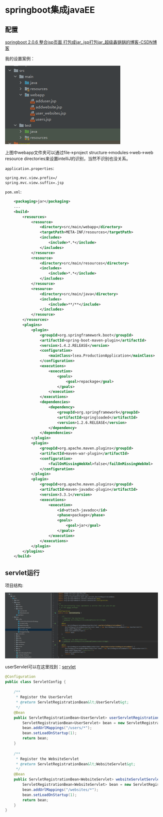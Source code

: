 # springboot集成javaEE

## 配置
[springboot 2.0.6 整合jsp页面 打包成jar_jsp打包jar_超级鑫锅锅的博客-CSDN博客](https://blog.csdn.net/qq_32884009/article/details/90575261)

我的设置案例：

![](2023-06-17-02-13-40.png)

上图中webapp文件夹可以通过file->project structure->modules->web->web resource directories来设置intelliJ的识别，当然不识别也没关系。

`application.properties`:
```properties
spring.mvc.view.prefix=/
spring.mvc.view.suffix=.jsp
```

`pom.xml`:
```xml
	<packaging>jar</packaging>
	...
	<build>
		<resources>
			<resource>
				<directory>src/main/webapp</directory>
				<targetPath>META-INF/resources</targetPath>
				<includes>
					<include>*.*</include>
				</includes>
			</resource>
			<resource>
				<directory>src/main/resources</directory>
				<includes>
					<include>*.*</include>
				</includes>
			</resource>
			<resource>
				<directory>src/main/java</directory>
				<includes>
					<include>**/**</include>
				</includes>
			</resource>
		</resources>
		<plugins>
			<plugin>
				<groupId>org.springframework.boot</groupId>
				<artifactId>spring-boot-maven-plugin</artifactId>
				<version>1.4.2.RELEASE</version>
				<configuration>
					<mainClass>lsea.ProductionApplication</mainClass>
				</configuration>
				<executions>
					<execution>
						<goals>
							<goal>repackage</goal>
						</goals>
					</execution>
				</executions>
				<dependencies>
					<dependency>
						<groupId>org.springframework</groupId>
						<artifactId>springloaded</artifactId>
						<version>1.2.6.RELEASE</version>
					</dependency>
				</dependencies>
			</plugin>
			<plugin>
				<groupId>org.apache.maven.plugins</groupId>
				<artifactId>maven-war-plugin</artifactId>
				<configuration>
					<failOnMissingWebXml>false</failOnMissingWebXml>
				</configuration>
			</plugin>
			<plugin>
				<groupId>org.apache.maven.plugins</groupId>
				<artifactId>maven-javadoc-plugin</artifactId>
				<version>3.3.1</version>
				<executions>
					<execution>
						<id>attach-javadoc</id>
						<phase>package</phase>
						<goals>
							<goal>jar</goal>
						</goals>
					</execution>
				</executions>
			</plugin>
		</plugins>
	</build>
```

## servlet运行

项目结构:

![](2023-06-17-02-17-02.png)

userServlet可以在这里找到：[servlet](../JavaEE/Servlet.md)

```java
@Configuration
public class ServletConfig {

    /**
     * Register the UserServlet
     * @return ServletRegistrationBean&lt;UserServlet&gt;
     */
    @Bean
    public ServletRegistrationBean<UserServlet> userServletRegistrationBean() {
        ServletRegistrationBean<UserServlet> bean = new ServletRegistrationBean<>(new UserServlet());
        bean.addUrlMappings("/users/*");
        bean.setLoadOnStartup(1);
        return bean;
    }

    /**
     * Register the WebsiteServlet
     * @return ServletRegistrationBean&lt;WebsiteServlet&gt;
     */
    @Bean
    public ServletRegistrationBean<WebsiteServlet> websiteServletServletRegistrationBean() {
        ServletRegistrationBean<WebsiteServlet> bean = new ServletRegistrationBean<>(new WebsiteServlet());
        bean.addUrlMappings("/websites/*");
        bean.setLoadOnStartup(1);
        return bean;
    }
}
```